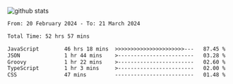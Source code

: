 
![github stats](https://github-readme-stats.vercel.app/api?username=realmahd1&show_icons=true&theme=codeSTACKr&hide_rank=true&count_private=true)

<!--START_SECTION:waka-->

```txt
From: 20 February 2024 - To: 21 March 2024

Total Time: 52 hrs 57 mins

JavaScript        46 hrs 18 mins  >>>>>>>>>>>>>>>>>>>>>>---   87.45 %
JSON              1 hr 44 mins    >------------------------   03.28 %
Groovy            1 hr 22 mins    >------------------------   02.60 %
TypeScript        1 hr 3 mins     >------------------------   02.00 %
CSS               47 mins         -------------------------   01.48 %
```

<!--END_SECTION:waka-->
